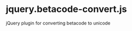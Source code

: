 jquery.betacode-convert.js
==========================

jQuery plugin for converting betacode to unicode